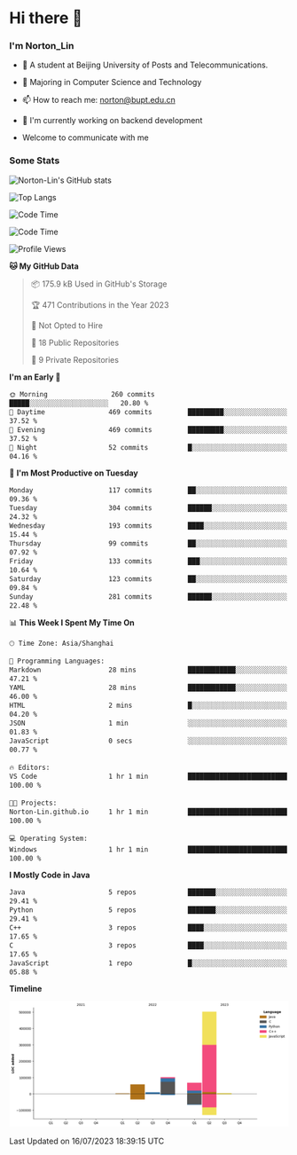 
# Hi there 👋

### I'm Norton_Lin
- 🏫 A student at Beijing University of Posts and Telecommunications.
- 🌱 Majoring in Computer Science and Technology
- 📫 How to reach me: norton@bupt.edu.cn
- 🌱 I'm currently working on backend development

- Welcome to communicate with me

### Some Stats
![Norton-Lin's GitHub stats](https://github-readme-stats.vercel.app/api?username=Norton-Lin&count_private=true&show_icons=true&theme=radical)

![Top Langs](https://github-readme-stats.vercel.app/api/top-langs/?username=Norton-Lin&langs_count=10&layout=compact)

![Code Time](https://github-readme-stats.vercel.app/api/wakatime?username=Norton_Lin)

<!--START_SECTION:waka-->
![Code Time](http://img.shields.io/badge/Code%20Time-326%20hrs%2018%20mins-blue)

![Profile Views](http://img.shields.io/badge/Profile%20Views-0-blue)

**🐱 My GitHub Data** 

> 📦 175.9 kB Used in GitHub's Storage 
 > 
> 🏆 471 Contributions in the Year 2023
 > 
> 🚫 Not Opted to Hire
 > 
> 📜 18 Public Repositories 
 > 
> 🔑 9 Private Repositories 
 > 
**I'm an Early 🐤** 

```text
🌞 Morning                260 commits         █████░░░░░░░░░░░░░░░░░░░░   20.80 % 
🌆 Daytime                469 commits         █████████░░░░░░░░░░░░░░░░   37.52 % 
🌃 Evening                469 commits         █████████░░░░░░░░░░░░░░░░   37.52 % 
🌙 Night                  52 commits          █░░░░░░░░░░░░░░░░░░░░░░░░   04.16 % 
```
📅 **I'm Most Productive on Tuesday** 

```text
Monday                   117 commits         ██░░░░░░░░░░░░░░░░░░░░░░░   09.36 % 
Tuesday                  304 commits         ██████░░░░░░░░░░░░░░░░░░░   24.32 % 
Wednesday                193 commits         ████░░░░░░░░░░░░░░░░░░░░░   15.44 % 
Thursday                 99 commits          ██░░░░░░░░░░░░░░░░░░░░░░░   07.92 % 
Friday                   133 commits         ███░░░░░░░░░░░░░░░░░░░░░░   10.64 % 
Saturday                 123 commits         ██░░░░░░░░░░░░░░░░░░░░░░░   09.84 % 
Sunday                   281 commits         ██████░░░░░░░░░░░░░░░░░░░   22.48 % 
```


📊 **This Week I Spent My Time On** 

```text
🕑︎ Time Zone: Asia/Shanghai

💬 Programming Languages: 
Markdown                 28 mins             ████████████░░░░░░░░░░░░░   47.21 % 
YAML                     28 mins             ████████████░░░░░░░░░░░░░   46.00 % 
HTML                     2 mins              █░░░░░░░░░░░░░░░░░░░░░░░░   04.20 % 
JSON                     1 min               ░░░░░░░░░░░░░░░░░░░░░░░░░   01.83 % 
JavaScript               0 secs              ░░░░░░░░░░░░░░░░░░░░░░░░░   00.77 % 

🔥 Editors: 
VS Code                  1 hr 1 min          █████████████████████████   100.00 % 

🐱‍💻 Projects: 
Norton-Lin.github.io     1 hr 1 min          █████████████████████████   100.00 % 

💻 Operating System: 
Windows                  1 hr 1 min          █████████████████████████   100.00 % 
```

**I Mostly Code in Java** 

```text
Java                     5 repos             ███████░░░░░░░░░░░░░░░░░░   29.41 % 
Python                   5 repos             ███████░░░░░░░░░░░░░░░░░░   29.41 % 
C++                      3 repos             ████░░░░░░░░░░░░░░░░░░░░░   17.65 % 
C                        3 repos             ████░░░░░░░░░░░░░░░░░░░░░   17.65 % 
JavaScript               1 repo              █░░░░░░░░░░░░░░░░░░░░░░░░   05.88 % 
```



**Timeline**

![Lines of Code chart](https://raw.githubusercontent.com/Norton-Lin/Norton-Lin/main/assets/bar_graph.png)


 Last Updated on 16/07/2023 18:39:15 UTC
<!--END_SECTION:waka-->
